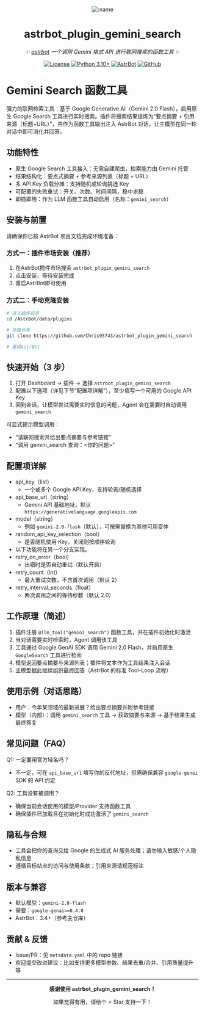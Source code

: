 
<div align="center">

![:name](https://count.getloli.com/@astrbot_plugin_gemini_search?name=astrbot_plugin_gemini_search&theme=minecraft&padding=6&offset=0&align=top&scale=1&pixelated=1&darkmode=auto)

# astrbot_plugin_gemini_search

_✨ [astrbot](https://github.com/AstrBotDevs/AstrBot) 一个调用 Gemini 格式 API 进行联网搜索的函数工具 ✨_  

[![License](https://img.shields.io/badge/License-MIT-green.svg)](https://opensource.org/licenses/MIT)
[![Python 3.10+](https://img.shields.io/badge/Python-3.10%2B-blue.svg)](https://www.python.org/)
[![AstrBot](https://img.shields.io/badge/AstrBot-3.4%2B-orange.svg)](https://github.com/Soulter/AstrBot)
[![GitHub](https://img.shields.io/badge/作者-Chris-blue)](https://github.com/Chris95743)

</div>

# Gemini Search 函数工具

强力的联网检索工具：基于 Google Generative AI（Gemini 2.0 Flash），启用原生 Google Search 工具进行实时搜索。插件将搜索结果提炼为“要点摘要 + 引用来源（标题+URL）”，并作为函数工具输出注入 AstrBot 对话，让主模型在同一轮对话中即可消化并回答。

## 功能特性
- 原生 Google Search 工具接入：无需自建爬虫，检索能力由 Gemini 托管
- 结果结构化：要点式摘要 + 参考来源列表（标题 + URL）
- 多 API Key 负载分摊：支持随机或轮询挑选 Key
- 可配置的失败重试：开关、次数、时间间隔，稳中求稳
- 即插即用：作为 LLM 函数工具自动启用（名称：`gemini_search`）

## 安装与前置
请确保你已按 AstrBot 项目文档完成环境准备：
### 方式一：插件市场安装（推荐）
1. 在AstrBot插件市场搜索 `astrbot_plugin_gemini_search`
2. 点击安装，等待安装完成
3. 重启AstrBot即可使用

### 方式二：手动克隆安装
```bash
# 进入插件目录
cd /AstrBot/data/plugins

# 克隆仓库
git clone https://github.com/Chris95743/astrbot_plugin_gemini_search

# 重启AstrBot
```

## 快速开始（3 步）
1) 打开 Dashboard → 插件 → 选择 `astrbot_plugin_gemini_search`
2) 配置以下选项（详见下节“配置项详解”），至少填写一个可用的 Google API Key
3) 回到会话，让模型尝试需要实时信息的问题，Agent 会在需要时自动调用 `gemini_search`

可显式提示模型调用：
- “请联网搜索并给出要点摘要与参考链接”
- “调用 gemini_search 查询：<你的问题>”

## 配置项详解
- api_key（list）
	- 一个或多个 Google API Key，支持轮询/随机选择
- api_base_url（string）
	- Gemini API 基础地址，默认 `https://generativelanguage.googleapis.com`
- model（string）
	- 例如 `gemini-2.0-flash`（默认），可按需替换为其他可用变体
- random_api_key_selection（bool）
	- 是否随机使用 Key，关闭则按顺序轮询
- 以下功能将在另一个分支实现。
- retry_on_error（bool）
	- 出错时是否自动重试（默认开启）
- retry_count（int）
	- 最大重试次数，不含首次调用（默认 2）
- retry_interval_seconds（float）
	- 两次调用之间的等待秒数（默认 2.0）

## 工作原理（简述）
1) 插件注册 `@llm_tool("gemini_search")` 函数工具，并在插件初始化时激活
2) 当对话需要实时检索时，Agent 调用该工具
3) 工具通过 Google GenAI SDK 调用 Gemini 2.0 Flash，并启用原生 `GoogleSearch` 工具进行检索
4) 模型返回要点摘要与来源列表；插件将文本作为工具结果注入会话
5) 主模型据此继续组织最终回答（AstrBot 的标准 Tool-Loop 流程）

## 使用示例（对话思路）
- 用户：今年某领域的最新进展？给出要点摘要并附参考链接
- 模型（内部）：调用 `gemini_search` 工具 -> 获取摘要与来源 -> 基于结果生成最终答复

## 常见问题（FAQ）
Q1: 一定要用官方域名吗？
- 不一定，可在 `api_base_url` 填写你的反代地址，但需确保兼容 `google-genai` SDK 的 API 约定

Q2: 工具没有被调用？
- 确保当前会话使用的模型/Provider 支持函数工具
- 确保插件已加载且在初始化时成功激活了 `gemini_search`

## 隐私与合规
- 工具会把你的查询交给 Google 的生成式 AI 服务处理；请勿输入敏感/个人隐私信息
- 遵循目标站点的访问与使用条款；引用来源请规范标注

## 版本与兼容
- 默认模型：`gemini-2.0-flash`
- 需要：`google-genai>=0.4.0`
- AstrBot：3.4+（参考主仓库）

## 贡献 & 反馈
- Issue/PR：见 `metadata.yaml` 中的 repo 链接
- 欢迎提交改进建议：比如支持更多模型参数、结果去重/合并、引用质量提升等

---

<div align="center">

**感谢使用 astrbot_plugin_gemini_search！**

如果觉得有用，请给个 ⭐ Star 支持一下！

</div>

